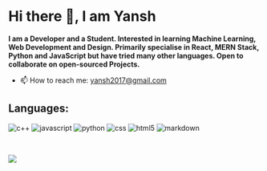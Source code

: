 # Hi there 👋, I am Yansh


**I am a Developer and a Student. Interested in learning Machine Learning, Web Development and Design. Primarily specialise in React, MERN Stack, Python and JavaScript but have tried many other languages. Open to collaborate on open-sourced Projects.**


- 📫 How to reach me: yansh2017@gmail.com

## Languages:
![c++](https://img.shields.io/badge/c++%20-%2300599C.svg?&style=for-the-badge&logo=c%2B%2B&logoColor=white)
![javascript](https://img.shields.io/badge/javascript%20-%23F7DF1E.svg?&style=for-the-badge&logo=javascript&logoColor=white)
![python](https://img.shields.io/badge/python%20-%2314354C.svg?&style=for-the-badge&logo=python&logoColor=white)
![css](https://img.shields.io/badge/css3%20-%231572B6.svg?&style=for-the-badge&logo=css3&logoColor=white)
![html5](https://img.shields.io/badge/html5%20-%23E34F26.svg?&style=for-the-badge&logo=html5&logoColor=white)
![markdown](https://img.shields.io/badge/markdown-%23000000.svg?&style=for-the-badge&logo=markdown&logoColor=white)


&nbsp; 


<a href="https://bit.ly/2PR9PRp"><img align="center" src="https://github-readme-stats.vercel.app/api?username=ya-nsh&count_private=true&include_all_commits=true&show_icons=true&bg_color=30,141E30,243B55&title_color=fff&text_color=fff"/></a>


